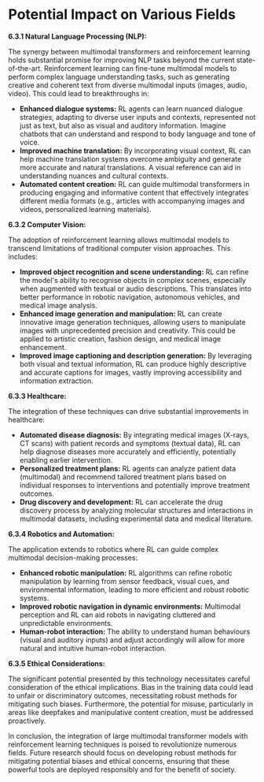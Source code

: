 # Potential Impact on Various Fields


**6.3.1 Natural Language Processing (NLP):**

The synergy between multimodal transformers and reinforcement learning holds substantial promise for improving NLP tasks beyond the current state-of-the-art.  Reinforcement learning can fine-tune multimodal models to perform complex language understanding tasks, such as generating creative and coherent text from diverse multimodal inputs (images, audio, video). This could lead to breakthroughs in:

* **Enhanced dialogue systems:**  RL agents can learn nuanced dialogue strategies, adapting to diverse user inputs and contexts, represented not just as text, but also as visual and auditory information.  Imagine chatbots that can understand and respond to body language and tone of voice.
* **Improved machine translation:** By incorporating visual context, RL can help machine translation systems overcome ambiguity and generate more accurate and natural translations.  A visual reference can aid in understanding nuances and cultural contexts.
* **Automated content creation:**  RL can guide multimodal transformers in producing engaging and informative content that effectively integrates different media formats (e.g., articles with accompanying images and videos, personalized learning materials).

**6.3.2 Computer Vision:**

The adoption of reinforcement learning allows multimodal models to transcend limitations of traditional computer vision approaches.  This includes:

* **Improved object recognition and scene understanding:** RL can refine the model's ability to recognise objects in complex scenes, especially when augmented with textual or audio descriptions. This translates into better performance in robotic navigation, autonomous vehicles, and medical image analysis.
* **Enhanced image generation and manipulation:** RL can create innovative image generation techniques, allowing users to manipulate images with unprecedented precision and creativity.  This could be applied to artistic creation, fashion design, and medical image enhancement.
* **Improved image captioning and description generation:** By leveraging both visual and textual information, RL can produce highly descriptive and accurate captions for images, vastly improving accessibility and information extraction.

**6.3.3 Healthcare:**

The integration of these techniques can drive substantial improvements in healthcare:

* **Automated disease diagnosis:**  By integrating medical images (X-rays, CT scans) with patient records and symptoms (textual data), RL can help diagnose diseases more accurately and efficiently, potentially enabling earlier intervention.
* **Personalized treatment plans:** RL agents can analyze patient data (multimodal) and recommend tailored treatment plans based on individual responses to interventions and potentially improve treatment outcomes.
* **Drug discovery and development:**  RL can accelerate the drug discovery process by analyzing molecular structures and interactions in multimodal datasets, including experimental data and medical literature.

**6.3.4 Robotics and Automation:**

The application extends to robotics where RL can guide complex multimodal decision-making processes:

* **Enhanced robotic manipulation:**  RL algorithms can refine robotic manipulation by learning from sensor feedback, visual cues, and environmental information, leading to more efficient and robust robotic systems.
* **Improved robotic navigation in dynamic environments:**  Multimodal perception and RL can aid robots in navigating cluttered and unpredictable environments.
* **Human-robot interaction:**  The ability to understand human behaviours (visual and auditory inputs) and adjust accordingly will allow for more natural and intuitive human-robot interaction.

**6.3.5 Ethical Considerations:**

The significant potential presented by this technology necessitates careful consideration of the ethical implications.  Bias in the training data could lead to unfair or discriminatory outcomes, necessitating robust methods for mitigating such biases.  Furthermore, the potential for misuse, particularly in areas like deepfakes and manipulative content creation, must be addressed proactively.

In conclusion, the integration of large multimodal transformer models with reinforcement learning techniques is poised to revolutionize numerous fields.  Future research should focus on developing robust methods for mitigating potential biases and ethical concerns, ensuring that these powerful tools are deployed responsibly and for the benefit of society.


